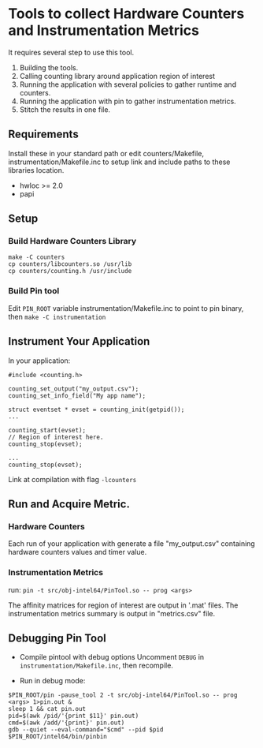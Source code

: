 # Tools to collect Hardware Counters and Instrumentation Metrics

It requires several step to use this tool.

1. Building the tools.
2. Calling counting library around application region of interest
3. Running the application with several policies to gather runtime and counters.
4. Running the application with pin to gather instrumentation metrics.
5. Stitch the results in one file.

## Requirements

Install these in your standard path or edit counters/Makefile, instrumentation/Makefile.inc
to setup link and include paths to these libraries location.

* hwloc >= 2.0
* papi

## Setup

### Build Hardware Counters Library

```
make -C counters
cp counters/libcounters.so /usr/lib
cp counters/counting.h /usr/include
```

### Build Pin tool

Edit `PIN_ROOT` variable instrumentation/Makefile.inc to point
to pin binary, then
```make -C instrumentation```

## Instrument Your Application

In your application:

```
#include <counting.h>

counting_set_output("my_output.csv");
counting_set_info_field("My app name");

struct eventset * evset = counting_init(getpid());
...

counting_start(evset);
// Region of interest here.
counting_stop(evset);

...
counting_stop(evset);

```

Link at compilation with flag `-lcounters`

## Run and Acquire Metric.

### Hardware Counters

Each run of your application with generate a file "my_output.csv" containing
hardware counters values and timer value.

### Instrumentation Metrics

run:
```pin -t src/obj-intel64/PinTool.so -- prog <args>```

The affinity matrices for region of interest are output in '.mat' files.
The instrumentation metrics summary is output in "metrics.csv" file.

## Debugging Pin Tool

* Compile pintool with debug options
Uncomment `DEBUG` in `instrumentation/Makefile.inc`, then recompile.

* Run in debug mode:
```
$PIN_ROOT/pin -pause_tool 2 -t src/obj-intel64/PinTool.so -- prog <args> 1>pin.out &
sleep 1 && cat pin.out
pid=$(awk /pid/'{print $11}' pin.out)
cmd=$(awk /add/'{print}' pin.out)
gdb --quiet --eval-command="$cmd" --pid $pid $PIN_ROOT/intel64/bin/pinbin    
```
